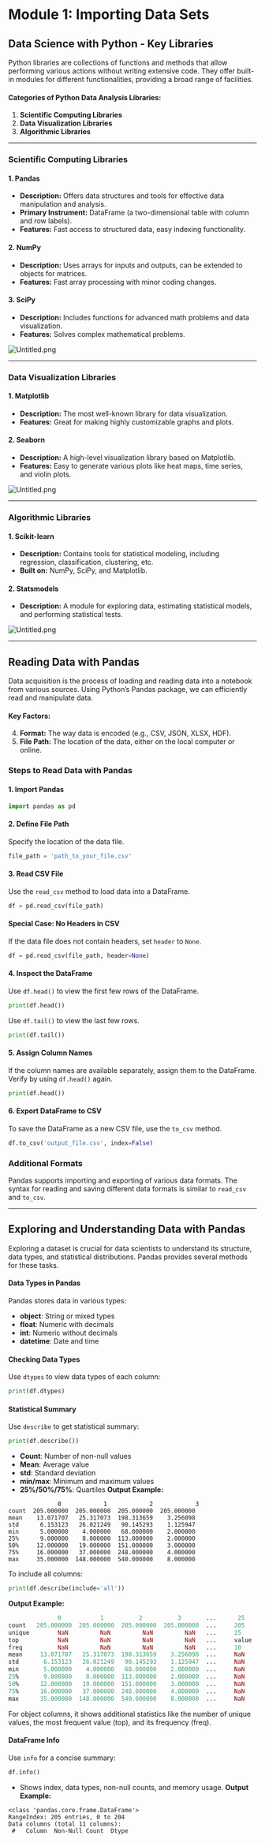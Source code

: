 

# Module 1: Importing Data Sets
## Data Science with Python - Key Libraries
Python libraries are collections of functions and methods that allow performing various actions without writing extensive code. They offer built-in modules for different functionalities, providing a broad range of facilities.
#### Categories of Python Data Analysis Libraries:
1. **Scientific Computing Libraries**
2. **Data Visualization Libraries**
3. **Algorithmic Libraries**

___
### Scientific Computing Libraries
#### 1. **Pandas**
- **Description:** Offers data structures and tools for effective data manipulation and analysis.
- **Primary Instrument:** DataFrame (a two-dimensional table with column and row labels).
- **Features:** Fast access to structured data, easy indexing functionality.
#### 2. **NumPy**
- **Description:** Uses arrays for inputs and outputs, can be extended to objects for matrices.
- **Features:** Fast array processing with minor coding changes.
#### 3. **SciPy**
- **Description:** Includes functions for advanced math problems and data visualization.
- **Features:** Solves complex mathematical problems.

![Untitled.png](https://prod-files-secure.s3.us-west-2.amazonaws.com/03e82b26-cccb-4906-bb56-adabcbdc0655/997ac361-58a8-4f04-bb0f-79fea4baa761/Untitled.png?X-Amz-Algorithm=AWS4-HMAC-SHA256&X-Amz-Content-Sha256=UNSIGNED-PAYLOAD&X-Amz-Credential=ASIAZI2LB466W7ETQR7T%2F20250208%2Fus-west-2%2Fs3%2Faws4_request&X-Amz-Date=20250208T131622Z&X-Amz-Expires=3600&X-Amz-Security-Token=IQoJb3JpZ2luX2VjEHQaCXVzLXdlc3QtMiJHMEUCIFnH3v2qnmUEDn7kIuEbG2eT2z7G81asJsYc3YtkEhiqAiEA4e4ZtbB48Rtp3%2BBJgGhvXAxLNK7511zGlwGttfdB4VoqiAQIjf%2F%2F%2F%2F%2F%2F%2F%2F%2F%2FARAAGgw2Mzc0MjMxODM4MDUiDGG6gd7vv%2FWD5oASmSrcA0JWYy13EMQt5CPmNpdcq5aGvbOctNeUVRP6j%2BswmueWjATs9kfczirs8SoIy%2F1a6V4NZjgl6LVf7C9eweLyEHWrQSDJaHerseK9ut9RX%2Fcu%2BrEpKhn2uIuYPcJFTnwaArLzB1K7pic2FyLpWxmYwYiZp9o7BteVM8DVdodWkubondqLiKwHLlr3lV0cfA6C6VC8yXwc7hplSHr3EWvLCcDXE2lL6NHj8gijkngOnxPQkJq062hMxjfYYAVkIz1C2ugOZLjtsYrL0KhnjUXtzFrLf%2F8GWovkSz8t8G7Njs1SeoZfKFiC3HE0TPnMqnB7sq14iUPLrzGDSvWMzyc3fTD0seu5NYXts7DQA8TUWfkpFQ2FVLBkXI5kDU0U65JeyloIP7QW%2F9hiUPXrof51uDrKctATPpM6JdIvvOVR6saO2kBCpr61McN1MoX6A6CxtFiSzn9PaOABChbNbuUtjR0OtZOb7g8h393CaI8A1LFtejak2uRP9Q2AU07RBXVWmCZi%2BF3RxgBnT9EoUd7xeG9cYja%2BHHOBErWrPd%2B0JLK0BPSkqDS8RC00JfjcTELt8%2BiS5qwrDJVUrDU8%2Bj9rtci3TiD%2F9DUizbHS0kXcKe857DUmEEhfOvRrzfC4MLWFnb0GOqUB90zJ%2BP55o4vDrC1Tsk8sljQZ7QPw7OdIJH7y9357xHBb8if0guHK7ApYSbrdRF1C3Zm5NEpa76BjIeb9vteqm9HVXucz76PvKVPvrOJpmQUufFn%2BM6cM9XGbmYPTTpiNaYuKV78W2j2Zzqr9xBVM64WIAvnV21qCYYqMlNkvFzIWLfeN1V9BIaGK3qQS9TGJZaJ6vNzQmMzv4wMU22fIPExEdHQ1&X-Amz-Signature=bae5ad5dd2c2f9d25f1d3801671bb22f8c8f046f522abc7a873f42dae14d6658&X-Amz-SignedHeaders=host&x-id=GetObject)
___
### Data Visualization Libraries
#### 1. **Matplotlib**
- **Description:** The most well-known library for data visualization.
- **Features:** Great for making highly customizable graphs and plots.
#### 2. **Seaborn**
- **Description:** A high-level visualization library based on Matplotlib.
- **Features:** Easy to generate various plots like heat maps, time series, and violin plots.

![Untitled.png](https://prod-files-secure.s3.us-west-2.amazonaws.com/03e82b26-cccb-4906-bb56-adabcbdc0655/733d1e42-5a53-4fd8-90c1-3d85254369a6/Untitled.png?X-Amz-Algorithm=AWS4-HMAC-SHA256&X-Amz-Content-Sha256=UNSIGNED-PAYLOAD&X-Amz-Credential=ASIAZI2LB466Y45SD4PE%2F20250208%2Fus-west-2%2Fs3%2Faws4_request&X-Amz-Date=20250208T131621Z&X-Amz-Expires=3600&X-Amz-Security-Token=IQoJb3JpZ2luX2VjEHQaCXVzLXdlc3QtMiJGMEQCIAV9drXTDyi0k6C8oZ0%2FDPqAMvZFvUIGDgePPOF18i8yAiBFew7FEp7L4f38SdkfW0pvx%2BWWXmuN9MNbV06kI6Vu7yqIBAiN%2F%2F%2F%2F%2F%2F%2F%2F%2F%2F8BEAAaDDYzNzQyMzE4MzgwNSIMmlIr4YfiyZ6cgHutKtwDphlCjm0zH6yjKr3Q0jSVXMkWvNtyvFpYcyy4oTj3BUhJzjJbzApg6qhYpXOeDtWdNdNfurwYCZNfySACu24prWvbLmCqzxY4Gmu1XzzrBA7f1C5YWUkbKwsqkmTNRbAG7UMAqJinxU5EiKP2WOcFDBDduTcSDuvxQe9EUHzO0u7tPyynLAkhtnfGf%2BumLONYW7jlNA4r1fNDs%2Bwv1z%2BMKLLgqMjuxOKSDw3FsZ%2BN1MnqkegUjKKjEYMW9OISslZfI8sJRxdURmADCGsgTqu6ZENcJAE3N6sdpFhzU9Nfp3Epi3praJR2fjv9f%2BfLMbIoNKzl%2FQXrfN2jmTqKLsCLhTslgliug6hgXSWz1m%2FfD8%2FIVza0L27bvgWW2FcKuulMnu%2FNM65u629Wu5CUI74gCt6cJkK6uD2e8BsFW2bvhIhvMm4%2BMuT43K4YTma%2BMQUB6%2FmkELJtcrja2lUDmvEL0mxq3yuS5Ikg2Jmi1Gm2xladFJhjMvMY56gYWLLF15moy2SqKGkLBAd153a41LofhmHGJ6xRyULDFCc6ax%2BufPP7yUxvwGCU2iAFqeTxD4BbVPgPqt9AfGGxu%2B8Ib5J%2F0EmZZoumSWPi6MNMfFW4oVgTIiKNERJiFN5qfQMw54WdvQY6pgH4H2KMSmNcaXNGiWBPIz19qdrmRMQ1Nc11PtMNbEvMr7kCwaXprcrlE%2FGMI1HJzYZ23Kqs4FJ%2BbcZA9FBsEQsp1QljDjg0Sq7W1%2Fp9E7hfW1ZJGTz1xHz180sp6T1a36V%2FxKv8qg7X5XlFiJHmLw%2BM7ajuWX6Rq%2BLEfFkyewmRnZaK5iv9B3UyyurEAsAfrxyVAmOOPP5i%2BjJGvl7wmZQKcsIW9%2BG3&X-Amz-Signature=66ddd84ab6b5c360dabe9ac9999bdbb6e3175d41f0da0e7d5c0a62e6d8ae3c54&X-Amz-SignedHeaders=host&x-id=GetObject)
___
### Algorithmic Libraries
#### 1. **Scikit-learn**
- **Description:** Contains tools for statistical modeling, including regression, classification, clustering, etc.
- **Built on:** NumPy, SciPy, and Matplotlib.
#### 2. **Statsmodels**
- **Description:** A module for exploring data, estimating statistical models, and performing statistical tests.

![Untitled.png](https://prod-files-secure.s3.us-west-2.amazonaws.com/03e82b26-cccb-4906-bb56-adabcbdc0655/c62885f5-417d-4179-834f-d68f8f2bdf39/Untitled.png?X-Amz-Algorithm=AWS4-HMAC-SHA256&X-Amz-Content-Sha256=UNSIGNED-PAYLOAD&X-Amz-Credential=ASIAZI2LB466Y45SD4PE%2F20250208%2Fus-west-2%2Fs3%2Faws4_request&X-Amz-Date=20250208T131621Z&X-Amz-Expires=3600&X-Amz-Security-Token=IQoJb3JpZ2luX2VjEHQaCXVzLXdlc3QtMiJGMEQCIAV9drXTDyi0k6C8oZ0%2FDPqAMvZFvUIGDgePPOF18i8yAiBFew7FEp7L4f38SdkfW0pvx%2BWWXmuN9MNbV06kI6Vu7yqIBAiN%2F%2F%2F%2F%2F%2F%2F%2F%2F%2F8BEAAaDDYzNzQyMzE4MzgwNSIMmlIr4YfiyZ6cgHutKtwDphlCjm0zH6yjKr3Q0jSVXMkWvNtyvFpYcyy4oTj3BUhJzjJbzApg6qhYpXOeDtWdNdNfurwYCZNfySACu24prWvbLmCqzxY4Gmu1XzzrBA7f1C5YWUkbKwsqkmTNRbAG7UMAqJinxU5EiKP2WOcFDBDduTcSDuvxQe9EUHzO0u7tPyynLAkhtnfGf%2BumLONYW7jlNA4r1fNDs%2Bwv1z%2BMKLLgqMjuxOKSDw3FsZ%2BN1MnqkegUjKKjEYMW9OISslZfI8sJRxdURmADCGsgTqu6ZENcJAE3N6sdpFhzU9Nfp3Epi3praJR2fjv9f%2BfLMbIoNKzl%2FQXrfN2jmTqKLsCLhTslgliug6hgXSWz1m%2FfD8%2FIVza0L27bvgWW2FcKuulMnu%2FNM65u629Wu5CUI74gCt6cJkK6uD2e8BsFW2bvhIhvMm4%2BMuT43K4YTma%2BMQUB6%2FmkELJtcrja2lUDmvEL0mxq3yuS5Ikg2Jmi1Gm2xladFJhjMvMY56gYWLLF15moy2SqKGkLBAd153a41LofhmHGJ6xRyULDFCc6ax%2BufPP7yUxvwGCU2iAFqeTxD4BbVPgPqt9AfGGxu%2B8Ib5J%2F0EmZZoumSWPi6MNMfFW4oVgTIiKNERJiFN5qfQMw54WdvQY6pgH4H2KMSmNcaXNGiWBPIz19qdrmRMQ1Nc11PtMNbEvMr7kCwaXprcrlE%2FGMI1HJzYZ23Kqs4FJ%2BbcZA9FBsEQsp1QljDjg0Sq7W1%2Fp9E7hfW1ZJGTz1xHz180sp6T1a36V%2FxKv8qg7X5XlFiJHmLw%2BM7ajuWX6Rq%2BLEfFkyewmRnZaK5iv9B3UyyurEAsAfrxyVAmOOPP5i%2BjJGvl7wmZQKcsIW9%2BG3&X-Amz-Signature=b8f5bf5b8cf6387a748f3261fb4e6fe33d15645252f8a4d049eb6e35731586e8&X-Amz-SignedHeaders=host&x-id=GetObject)
___
## Reading Data with Pandas
Data acquisition is the process of loading and reading data into a notebook from various sources. Using Python’s Pandas package, we can efficiently read and manipulate data.
#### Key Factors:
4. **Format:** The way data is encoded (e.g., CSV, JSON, XLSX, HDF).
5. **File Path:** The location of the data, either on the local computer or online.
### Steps to Read Data with Pandas
#### 1. **Import Pandas**
```python
import pandas as pd
```
#### 2. **Define File Path**
Specify the location of the data file.
```python
file_path = 'path_to_your_file.csv'
```
#### 3. **Read CSV File**
Use the `read_csv` method to load data into a DataFrame.
```python
df = pd.read_csv(file_path)
```
#### Special Case: No Headers in CSV
If the data file does not contain headers, set `header` to `None`.
```python
df = pd.read_csv(file_path, header=None)
```
#### 4. **Inspect the DataFrame**
Use `df.head()` to view the first few rows of the DataFrame.
```python
print(df.head())
```
Use `df.tail()` to view the last few rows.
```python
print(df.tail())
```
#### 5. **Assign Column Names**
If the column names are available separately, assign them to the DataFrame.
Verify by using `df.head()` again.
```python
print(df.head())
```
#### 6. **Export DataFrame to CSV**
To save the DataFrame as a new CSV file, use the `to_csv` method.
```python
df.to_csv('output_file.csv', index=False)
```
### Additional Formats
Pandas supports importing and exporting of various data formats. The syntax for reading and saving different data formats is similar to `read_csv` and `to_csv`.
___
## Exploring and Understanding Data with Pandas
Exploring a dataset is crucial for data scientists to understand its structure, data types, and statistical distributions. Pandas provides several methods for these tasks.
#### Data Types in Pandas
Pandas stores data in various types:
- **object**: String or mixed types
- **float**: Numeric with decimals
- **int**: Numeric without decimals
- **datetime**: Date and time
#### Checking Data Types
Use `dtypes` to view data types of each column:
```python
print(df.dtypes)
```
#### Statistical Summary
Use `describe` to get statistical summary:
```python
print(df.describe())
```
- **Count**: Number of non-null values
- **Mean**: Average value
- **std**: Standard deviation
- **min/max**: Minimum and maximum values
- **25%/50%/75%**: Quartiles
**Output Example:**
```plain text
              0            1            2            3
count  205.000000  205.000000  205.000000  205.000000
mean    13.071707   25.317073  198.313659    3.256098
std      6.153123   26.021249   90.145293    1.125947
min      5.000000    4.000000   68.000000    2.000000
25%      9.000000    8.000000  113.000000    2.000000
50%     12.000000   19.000000  151.000000    3.000000
75%     16.000000   37.000000  248.000000    4.000000
max     35.000000  148.000000  540.000000    8.000000
```
To include all columns:
```python
print(df.describe(include='all'))
```
**Output Example:**
```r
              0           1          2          3       ...      25       26       27
count   205.000000  205.000000  205.000000  205.000000  ...     205      205      205
unique        NaN         NaN         NaN         NaN   ...     25       25       25
top           NaN         NaN         NaN         NaN   ...     value    value    value
freq          NaN         NaN         NaN         NaN   ...     10       10       10
mean     13.071707   25.317073  198.313659    3.256098  ...     NaN      NaN      NaN
std       6.153123   26.021249   90.145293    1.125947  ...     NaN      NaN      NaN
min       5.000000    4.000000   68.000000    2.000000  ...     NaN      NaN      NaN
25%       9.000000    8.000000  113.000000    2.000000  ...     NaN      NaN      NaN
50%      12.000000   19.000000  151.000000    3.000000  ...     NaN      NaN      NaN
75%      16.000000   37.000000  248.000000    4.000000  ...     NaN      NaN      NaN
max      35.000000  148.000000  540.000000    8.000000  ...     NaN      NaN      NaN
```
For object columns, it shows additional statistics like the number of unique values, the most frequent value (top), and its frequency (freq).
#### DataFrame Info
Use `info` for a concise summary:
```python
df.info()
```
- Shows index, data types, non-null counts, and memory usage.
**Output Example:**
```less
<class 'pandas.core.frame.DataFrame'>
RangeIndex: 205 entries, 0 to 204
Data columns (total 11 columns):
 #   Column  Non-Null Count  Dtype

